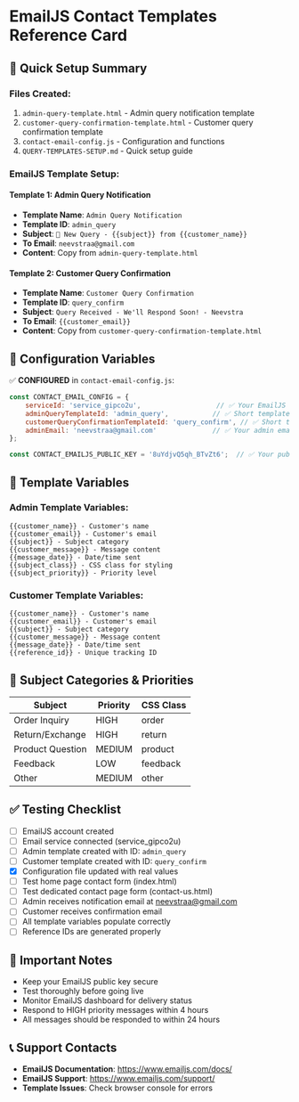 # EmailJS Contact Templates Reference Card

## 📧 Quick Setup Summary

### Files Created:
1. `admin-query-template.html` - Admin query notification template
2. `customer-query-confirmation-template.html` - Customer query confirmation template  
3. `contact-email-config.js` - Configuration and functions
4. `QUERY-TEMPLATES-SETUP.md` - Quick setup guide

### EmailJS Template Setup:

#### Template 1: Admin Query Notification
- **Template Name**: `Admin Query Notification`
- **Template ID**: `admin_query`
- **Subject**: `🚨 New Query - {{subject}} from {{customer_name}}`
- **To Email**: `neevstraa@gmail.com`
- **Content**: Copy from `admin-query-template.html`

#### Template 2: Customer Query Confirmation  
- **Template Name**: `Customer Query Confirmation`
- **Template ID**: `query_confirm`
- **Subject**: `Query Received - We'll Respond Soon! - Neevstra`
- **To Email**: `{{customer_email}}`
- **Content**: Copy from `customer-query-confirmation-template.html`

## 🔧 Configuration Variables

✅ **CONFIGURED** in `contact-email-config.js`:

```javascript
const CONTACT_EMAIL_CONFIG = {
    serviceId: 'service_gipco2u',                   // ✅ Your EmailJS service ID
    adminQueryTemplateId: 'admin_query',           // ✅ Short template ID
    customerQueryConfirmationTemplateId: 'query_confirm', // ✅ Short template ID
    adminEmail: 'neevstraa@gmail.com'              // ✅ Your admin email
};

const CONTACT_EMAILJS_PUBLIC_KEY = '8uYdjvQ5qh_BTvZt6';  // ✅ Your public key
```

## 📝 Template Variables

### Admin Template Variables:
```
{{customer_name}} - Customer's name
{{customer_email}} - Customer's email
{{subject}} - Subject category
{{customer_message}} - Message content
{{message_date}} - Date/time sent
{{subject_class}} - CSS class for styling
{{subject_priority}} - Priority level
```

### Customer Template Variables:
```
{{customer_name}} - Customer's name
{{customer_email}} - Customer's email
{{subject}} - Subject category
{{customer_message}} - Message content
{{message_date}} - Date/time sent
{{reference_id}} - Unique tracking ID
```

## 🎯 Subject Categories & Priorities

| Subject | Priority | CSS Class |
|---------|----------|-----------|
| Order Inquiry | HIGH | order |
| Return/Exchange | HIGH | return |
| Product Question | MEDIUM | product |
| Feedback | LOW | feedback |
| Other | MEDIUM | other |

## ✅ Testing Checklist

- [ ] EmailJS account created
- [ ] Email service connected (service_gipco2u)
- [ ] Admin template created with ID: `admin_query`
- [ ] Customer template created with ID: `query_confirm`
- [x] Configuration file updated with real values
- [ ] Test home page contact form (index.html)
- [ ] Test dedicated contact page form (contact-us.html)
- [ ] Admin receives notification email at neevstraa@gmail.com
- [ ] Customer receives confirmation email
- [ ] All template variables populate correctly
- [ ] Reference IDs are generated properly

## 🚨 Important Notes

- Keep your EmailJS public key secure
- Test thoroughly before going live
- Monitor EmailJS dashboard for delivery status
- Respond to HIGH priority messages within 4 hours
- All messages should be responded to within 24 hours

## 📞 Support Contacts

- **EmailJS Documentation**: https://www.emailjs.com/docs/
- **EmailJS Support**: https://www.emailjs.com/support/
- **Template Issues**: Check browser console for errors